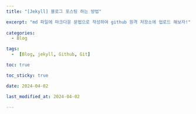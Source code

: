 ```yaml
---
title: "[Jekyll] 블로그 포스팅 하는 방법"

excerpt: "md 파일에 마크다운 문법으로 작성하여 github 원격 저장소에 업로드 해보자!"
  
categories:
  - Blog

tags:
  -  [Blog, jekyll, Github, Git]

toc: true

toc_sticky: true

date: 2024-04-02

last_modified_at: 2024-04-02

---
```

